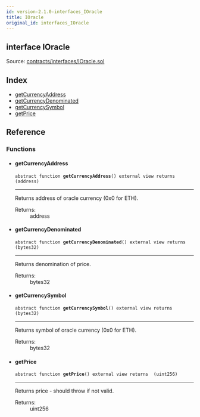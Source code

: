 ```yaml
---
id: version-2.1.0-interfaces_IOracle
title: IOracle
original_id: interfaces_IOracle
---
```


<div class="contract-doc"><div class="contract"><h2 class="contract-header"><span class="contract-kind">interface</span> IOracle</h2><div class="source">Source: <a href="https://github.com/PolymathNetwork/polymath-core/blob/v2.1.0/contracts/interfaces/IOracle.sol" target="_blank">contracts/interfaces/IOracle.sol</a></div></div><div class="index"><h2>Index</h2><ul><li><a href="interfaces_IOracle.html#getCurrencyAddress">getCurrencyAddress</a></li><li><a href="interfaces_IOracle.html#getCurrencyDenominated">getCurrencyDenominated</a></li><li><a href="interfaces_IOracle.html#getCurrencySymbol">getCurrencySymbol</a></li><li><a href="interfaces_IOracle.html#getPrice">getPrice</a></li></ul></div><div class="reference"><h2>Reference</h2><div class="functions"><h3>Functions</h3><ul><li><div class="item function"><span id="getCurrencyAddress" class="anchor-marker"></span><h4 class="name">getCurrencyAddress</h4><div class="body"><code class="signature"><span>abstract </span>function <strong>getCurrencyAddress</strong><span>() </span><span>external </span><span>view </span><span>returns  (address) </span></code><hr/><div class="description"><p>Returns address of oracle currency (0x0 for ETH).</p></div><dl><dt><span class="label-return">Returns:</span></dt><dd>address</dd></dl></div></div></li><li><div class="item function"><span id="getCurrencyDenominated" class="anchor-marker"></span><h4 class="name">getCurrencyDenominated</h4><div class="body"><code class="signature"><span>abstract </span>function <strong>getCurrencyDenominated</strong><span>() </span><span>external </span><span>view </span><span>returns  (bytes32) </span></code><hr/><div class="description"><p>Returns denomination of price.</p></div><dl><dt><span class="label-return">Returns:</span></dt><dd>bytes32</dd></dl></div></div></li><li><div class="item function"><span id="getCurrencySymbol" class="anchor-marker"></span><h4 class="name">getCurrencySymbol</h4><div class="body"><code class="signature"><span>abstract </span>function <strong>getCurrencySymbol</strong><span>() </span><span>external </span><span>view </span><span>returns  (bytes32) </span></code><hr/><div class="description"><p>Returns symbol of oracle currency (0x0 for ETH).</p></div><dl><dt><span class="label-return">Returns:</span></dt><dd>bytes32</dd></dl></div></div></li><li><div class="item function"><span id="getPrice" class="anchor-marker"></span><h4 class="name">getPrice</h4><div class="body"><code class="signature"><span>abstract </span>function <strong>getPrice</strong><span>() </span><span>external </span><span>view </span><span>returns  (uint256) </span></code><hr/><div class="description"><p>Returns price - should throw if not valid.</p></div><dl><dt><span class="label-return">Returns:</span></dt><dd>uint256</dd></dl></div></div></li></ul></div></div></div>
